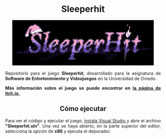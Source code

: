 <h1 align="center"> Sleeperhit </h1>

<p align="center">
    <img src="logo.png" alt="Sleeperhit" height="147">
</p>

<p align="justify"> Repositorio para el juego <b>Sleeperhit</b>, desarrollado para la asignatura de <b>Software de Entretenimiento y Videojuegos</b> en la Universidad de Oviedo. </p>

<p align="justify"> <b> Más información sobre el juego se puede encontrar en <a href="https://alvesito.itch.io/sleeperhit"> la página de itch.io. </a></b> </p>

<h2 align="center"> Cómo ejecutar </h2>

<p align="justify"> Para ver el código y ejecutar el juego, <a href="https://visualstudio.microsoft.com/es/downloads/"> instala Visual Studio </a> y abre el archivo <b>"Sleeperhit.sln"</b>. Una vez se haya abierto, en la parte superior del editor, selecciona la opción de <b>x86</b> y ejecuta el depurador.</p>